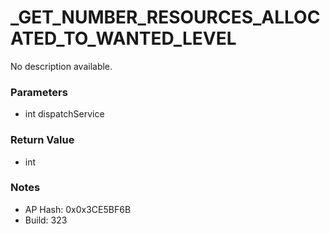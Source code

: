 # _GET_NUMBER_RESOURCES_ALLOCATED_TO_WANTED_LEVEL

No description available.

### Parameters
* int dispatchService

### Return Value
* int

### Notes
* AP Hash: 0x0x3CE5BF6B
* Build: 323

